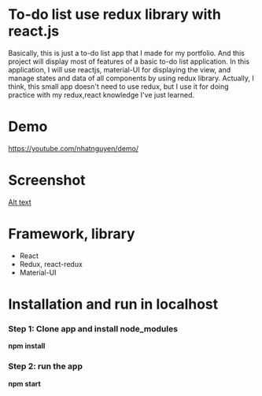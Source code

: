 # To-do list use redux library with react.js
Basically, this is just a to-do list app that I made for my portfolio. And this project will display most of features of a basic to-do list application. In this application, I will use reactjs, material-UI for displaying the view, and manage states and data of all components by using redux library. 
Actually, I think, this small app doesn't need to use redux, but I use it for doing practice with my redux,react knowledge I've just learned.

# Demo

https://youtube.com/nhatnguyen/demo/

# Screenshot

[Alt text](https://github.com/nhat8002nguyen/todolist-redux/blob/main/screenshots/Screenshot%20from%202021-03-09%2018-26-30.png "Main app screen")

# Framework, library

- React
- Redux, react-redux
- Material-UI 

# Installation and run in localhost

### Step 1: Clone app and install node_modules

**npm install**

### Step 2: run the app

**npm start**
